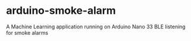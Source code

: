 # arduino-smoke-alarm
A Machine Learning application running on Arduino Nano 33 BLE listening for smoke alarms
